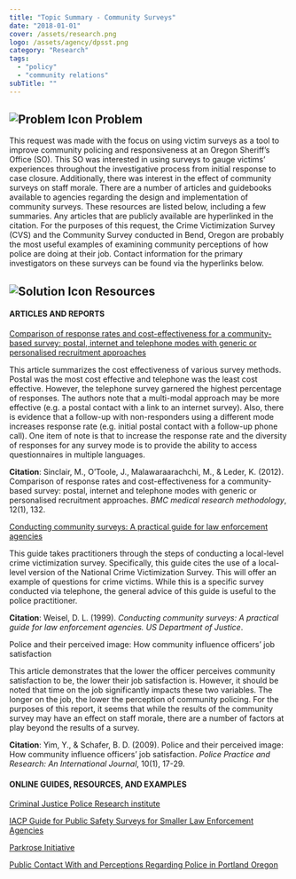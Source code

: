 ```yaml
---
title: "Topic Summary - Community Surveys"
date: "2018-01-01"
cover: /assets/research.png
logo: /assets/agency/dpsst.png
category: "Research"
tags:
  - "policy"
  - "community relations"
subTitle: ""
---
```

## ![Problem Icon](https://github.com/google/material-design-icons/raw/master/alert/1x_web/ic_error_outline_black_48dp.png "Problem") Problem

This request was made with the focus on using victim surveys as a tool to improve community policing and responsiveness at an Oregon Sheriff’s Office (SO). This SO was interested in using surveys to gauge victims’ experiences throughout the investigative process from initial response to case closure. Additionally, there was interest in the effect of community surveys on staff morale.
There are a number of articles and guidebooks available to agencies regarding the design and implementation of community surveys. These resources are listed below, including a few summaries. Any articles that are publicly available are hyperlinked in the citation.
For the purposes of this request, the Crime Victimization Survey (CVS) and the Community Survey conducted in Bend, Oregon are probably the most useful examples of examining community perceptions of how police are doing at their job. Contact information for the primary investigators on these surveys can be found via the hyperlinks below.


## ![Solution Icon](https://github.com/google/material-design-icons/raw/master/action/1x_web/ic_lightbulb_outline_black_48dp.png "Solution") Resources

#### ARTICLES AND REPORTS

[Comparison of response rates and cost-effectiveness for a community-based survey: postal, internet and telephone modes with generic or personalised recruitment approaches](https://bmcmedresmethodol.biomedcentral.com/articles/10.1186/1471-2288-12-132)

This article summarizes the cost effectiveness of various survey methods. Postal was the most cost effective and telephone was the least cost effective. However, the telephone survey garnered the highest percentage of responses. The authors note that a multi-modal approach may be more effective (e.g. a postal contact with a link to an internet survey). Also, there is evidence that a follow-up with non-responders using a different mode increases response rate (e.g. initial postal contact with a follow-up phone call). One item of note is that to increase the response rate and the diversity of responses for any survey mode is to provide the ability to access questionnaires in multiple languages.

**Citation**: Sinclair, M., O’Toole, J., Malawaraarachchi, M., & Leder, K. (2012). Comparison of response rates and cost-effectiveness for a community-based survey: postal, internet and telephone modes with generic or personalised recruitment approaches. *BMC medical research methodology*, 12(1), 132.

[Conducting community surveys: A practical guide for law enforcement agencies](https://www.bjs.gov/content/pub/pdf/ccspglea.pdf)

This guide takes practitioners through the steps of conducting a local-level crime victimization survey. Specifically, this guide cites the use of a local-level version of the National Crime Victimization Survey. This will offer an example of questions for crime victims. While this is a specific survey conducted via telephone, the general advice of this guide is useful to the police practitioner.

**Citation**: Weisel, D. L. (1999). *Conducting community surveys: A practical guide for law enforcement agencies. US Department of Justice*.

Police and their perceived image: How community influence officers’ job satisfaction

This article demonstrates that the lower the officer perceives community satisfaction to be, the lower their job satisfaction is. However, it should be noted that time on the job significantly impacts these two variables. The longer on the job, the lower the perception of community policing. For the purposes of this report, it seems that while the results of the community survey may have an effect on staff morale, there are a number of factors at play beyond the results of a survey.

**Citation**: Yim, Y., & Schafer, B. D. (2009). Police and their perceived image: How community influence officers’ job satisfaction. *Police Practice and Research: An International Journal*, 10(1), 17-29.

#### ONLINE GUIDES, RESOURCES, AND EXAMPLES

[Criminal Justice Police Research institute](https://www.pdx.edu/cjpri/cjpri-home)

[IACP Guide for Public Safety Surveys for Smaller Law Enforcement Agencies](http://www.theiacp.org/International-and-Community-Surveys)


[Parkrose Initiative](/parkrose-initiative)

[Public Contact With and Perceptions Regarding Police in Portland Oregon](https://www.pdx.edu/cjpri/sites/www.pdx.edu.cjpri/files/PSU_PPB%20Contact%20Survey%20Results_2013_full%20report.pdf)

